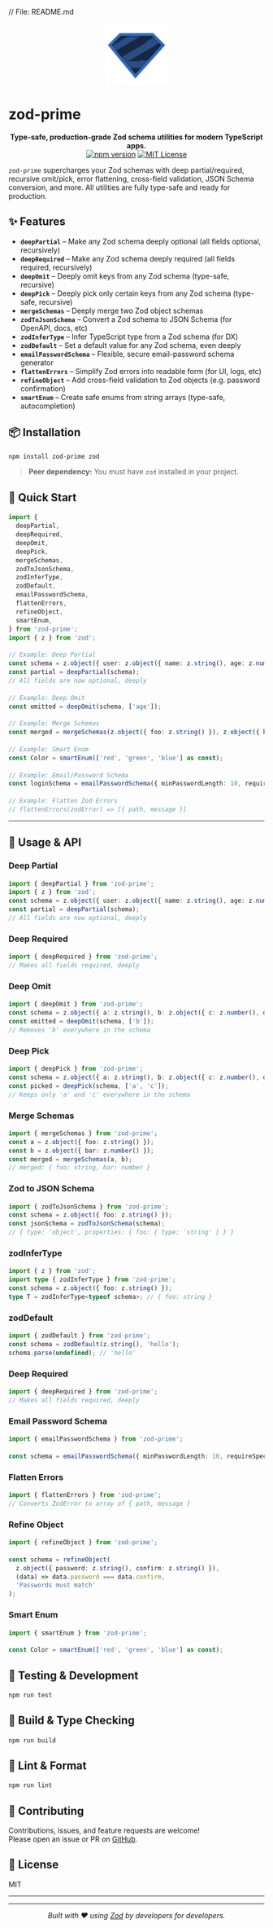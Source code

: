 // File: README.md

<p align="center">
  <img src="https://raw.githubusercontent.com/colinhacks/zod/master/logo.svg" alt="Zod Logo" width="120" />
</p>

# zod-prime

<p align="center">
  <b>Type-safe, production-grade Zod schema utilities for modern TypeScript apps.</b><br>
  <a href="https://www.npmjs.com/package/zod-prime"><img src="https://img.shields.io/npm/v/zod-prime.svg?style=flat-square" alt="npm version"></a>
  <a href="https://github.com/Sufo10/zod-prime/blob/main/LICENSE"><img src="https://img.shields.io/github/license/Sufo10/zod-prime?style=flat-square" alt="MIT License"></a>
</p>

`zod-prime` supercharges your Zod schemas with deep partial/required, recursive omit/pick, error flattening, cross-field validation, JSON Schema conversion, and more. All utilities are fully type-safe and ready for production.

## ✨ Features

- **`deepPartial`** – Make any Zod schema deeply optional (all fields optional, recursively)
- **`deepRequired`** – Make any Zod schema deeply required (all fields required, recursively)
- **`deepOmit`** – Deeply omit keys from any Zod schema (type-safe, recursive)
- **`deepPick`** – Deeply pick only certain keys from any Zod schema (type-safe, recursive)
- **`mergeSchemas`** – Deeply merge two Zod object schemas
- **`zodToJsonSchema`** – Convert a Zod schema to JSON Schema (for OpenAPI, docs, etc)
- **`zodInferType`** – Infer TypeScript type from a Zod schema (for DX)
- **`zodDefault`** – Set a default value for any Zod schema, even deeply
- **`emailPasswordSchema`** – Flexible, secure email-password schema generator
- **`flattenErrors`** – Simplify Zod errors into readable form (for UI, logs, etc)
- **`refineObject`** – Add cross-field validation to Zod objects (e.g. password confirmation)
- **`smartEnum`** – Create safe enums from string arrays (type-safe, autocompletion)

## 📦 Installation

```bash
npm install zod-prime zod
```

> **Peer dependency:** You must have `zod` installed in your project.

## 🚀 Quick Start

```ts
import {
  deepPartial,
  deepRequired,
  deepOmit,
  deepPick,
  mergeSchemas,
  zodToJsonSchema,
  zodInferType,
  zodDefault,
  emailPasswordSchema,
  flattenErrors,
  refineObject,
  smartEnum,
} from 'zod-prime';
import { z } from 'zod';

// Example: Deep Partial
const schema = z.object({ user: z.object({ name: z.string(), age: z.number() }) });
const partial = deepPartial(schema);
// All fields are now optional, deeply

// Example: Deep Omit
const omitted = deepOmit(schema, ['age']);

// Example: Merge Schemas
const merged = mergeSchemas(z.object({ foo: z.string() }), z.object({ bar: z.number() }));

// Example: Smart Enum
const Color = smartEnum(['red', 'green', 'blue'] as const);

// Example: Email/Password Schema
const loginSchema = emailPasswordSchema({ minPasswordLength: 10, requireSpecialChar: true });

// Example: Flatten Zod Errors
// flattenErrors(zodError) => [{ path, message }]
```

---

## 🧠 Usage & API

### Deep Partial

```ts
import { deepPartial } from 'zod-prime';
import { z } from 'zod';
const schema = z.object({ user: z.object({ name: z.string(), age: z.number() }) });
const partial = deepPartial(schema);
// All fields are now optional, deeply
```

### Deep Required

```ts
import { deepRequired } from 'zod-prime';
// Makes all fields required, deeply
```

### Deep Omit

```ts
import { deepOmit } from 'zod-prime';
const schema = z.object({ a: z.string(), b: z.object({ c: z.number(), d: z.string() }) });
const omitted = deepOmit(schema, ['b']);
// Removes 'b' everywhere in the schema
```

### Deep Pick

```ts
import { deepPick } from 'zod-prime';
const schema = z.object({ a: z.string(), b: z.object({ c: z.number(), d: z.string() }) });
const picked = deepPick(schema, ['a', 'c']);
// Keeps only 'a' and 'c' everywhere in the schema
```

### Merge Schemas

```ts
import { mergeSchemas } from 'zod-prime';
const a = z.object({ foo: z.string() });
const b = z.object({ bar: z.number() });
const merged = mergeSchemas(a, b);
// merged: { foo: string, bar: number }
```

### Zod to JSON Schema

```ts
import { zodToJsonSchema } from 'zod-prime';
const schema = z.object({ foo: z.string() });
const jsonSchema = zodToJsonSchema(schema);
// { type: 'object', properties: { foo: { type: 'string' } } }
```

### zodInferType

```ts
import { z } from 'zod';
import type { zodInferType } from 'zod-prime';
const schema = z.object({ foo: z.string() });
type T = zodInferType<typeof schema>; // { foo: string }
```

### zodDefault

```ts
import { zodDefault } from 'zod-prime';
const schema = zodDefault(z.string(), 'hello');
schema.parse(undefined); // 'hello'
```

### Deep Required

```ts
import { deepRequired } from 'zod-prime';
// Makes all fields required, deeply
```

### Email Password Schema

```ts
import { emailPasswordSchema } from 'zod-prime';

const schema = emailPasswordSchema({ minPasswordLength: 10, requireSpecialChar: true });
```

### Flatten Errors

```ts
import { flattenErrors } from 'zod-prime';
// Converts ZodError to array of { path, message }
```

### Refine Object

```ts
import { refineObject } from 'zod-prime';

const schema = refineObject(
  z.object({ password: z.string(), confirm: z.string() }),
  (data) => data.password === data.confirm,
  'Passwords must match'
);
```

### Smart Enum

```ts
import { smartEnum } from 'zod-prime';

const Color = smartEnum(['red', 'green', 'blue'] as const);
```

## 🧪 Testing & Development

```bash
npm run test
```

## 🔧 Build & Type Checking

```bash
npm run build
```

## 🧹 Lint & Format

```bash
npm run lint
```

## 🤝 Contributing

Contributions, issues, and feature requests are welcome!<br>
Please open an issue or PR on [GitHub](https://github.com/Sufo10/zod-prime).

## 📄 License

MIT

---

---

<p align="center">
  <i>Built with ❤️ using <a href="https://github.com/colinhacks/zod">Zod</a> by developers for developers.</i>
</p>
